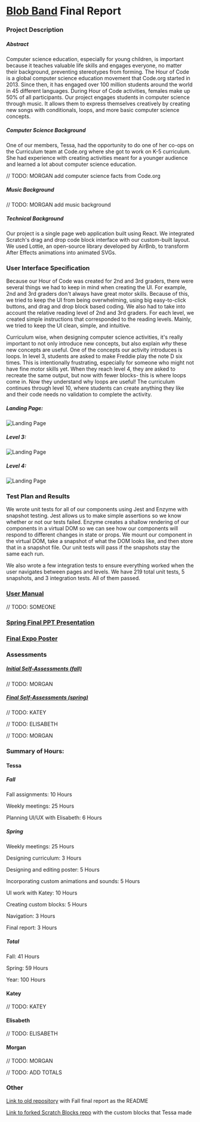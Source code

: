# [Blob Band](blobband.com) Final Report
### Project Description 
##### Abstract
Computer science education, especially for young children, is important because it teaches valuable life skills and engages everyone, no matter their background, preventing stereotypes from forming. The Hour of Code is a global computer science education movement that Code.org started in 2013. Since then, it has engaged over 100 million students around the world in 45 different languages. During Hour of Code activities, females make up 50% of all participants. Our project  engages students in computer science through music. It allows them to express themselves creatively by creating new songs with conditionals, loops, and more basic computer science concepts.
##### Computer Science Background
One of our members, Tessa, had the opportunity to do one of her co-ops on the Curriculum team at Code.org where she got to work on K-5 curriculum. She had experience with creating activities meant for a younger audience and learned a lot about computer science education. 

// TODO: MORGAN add computer science facts from Code.org
##### Music Background
// TODO: MORGAN add music background
##### Technical Background
Our project is a single page web application built using React. We integrated Scratch's drag and drop code block interface with our custom-built layout. We used Lottie, an open-source library developed by AirBnb, to transform After Effects animations into animated SVGs.

### User Interface Specification 
Because our Hour of Code was created for 2nd and 3rd graders, there were several things we had to keep in mind when creating the UI. For example, 2nd and 3rd graders don't always have great motor skills. Because of this, we tried to keep the UI from being overwhelming, using big easy-to-click buttons, and drag and drop block based coding. We also had to take into account the relative reading level of 2nd and 3rd graders. For each level, we created simple instructions that corresponded to the reading levels. Mainly, we tried to keep the UI clean, simple, and intuitive.

Curriculum wise, when designing computer science activities, it's really important to not only introduce new concepts, but also explain *why* these new concepts are useful. One of the concepts our activity introduces is loops. In level 3, students are asked to make Freddie play the note D six times. This is intentionally frustrating, especially for someone who might not have fine motor skills yet. When they reach level 4, they are asked to recreate the same output, but now with fewer blocks- this is where loops come in. Now they understand why loops are useful! The curriculum continues through level 10, where students can create anything they like and their code needs no validation to complete the activity.

##### Landing Page:
![Landing Page](https://github.com/ebruesewitz/senior-design-final/blob/master/assignments/Screenshots/title.png?raw=true)
##### Level 3:
![Landing Page](https://github.com/ebruesewitz/senior-design-final/blob/master/assignments/Screenshots/level3.png?raw=true)
##### Level 4:
![Landing Page](https://github.com/ebruesewitz/senior-design-final/blob/master/assignments/Screenshots/level4.png?raw=true)

### Test Plan and Results 
We wrote unit tests for all of our components using Jest and Enzyme with snapshot testing. Jest allows us to make simple assertions so we know whether or not our tests failed. Enzyme creates a shallow rendering of our components in a virtual DOM so we can see how our components will respond to different changes in state or props. We mount our component in the virtual DOM, take a snapshot of what the DOM looks like, and then store that in a snapshot file. Our unit tests will pass if the snapshots stay the same each run. 

We also wrote a few integration tests to ensure everything worked when the user navigates between pages and levels. We have 219 total unit tests, 5 snapshots, and 3 integration tests. All of them passed.

### [User Manual](https://github.com/ebruesewitz/senior-design-final/blob/master/assignments/Spring%202%20User%20Guide.md) 
// TODO: SOMEONE
### [Spring Final PPT Presentation](https://github.com/ebruesewitz/senior-design-final/blob/master/assignments/Spring%203%20Slides)
### [Final Expo Poster](https://github.com/ebruesewitz/senior-design-final/blob/master/assignments/Spring%204%205%20Final%20Poster.pdf)
### Assessments
##### [Initial Self-Assessments (fall)](https://github.com/ebruesewitz/senior-design-final/tree/master/assignments/Fall3SelfAssessments)
// TODO: MORGAN
##### [Final Self-Assessments (spring)](https://github.com/ebruesewitz/senior-design-final/tree/master/assignments/Spring6SelfAssessments)
// TODO: KATEY

// TODO: ELISABETH

// TODO: MORGAN

### Summary of Hours:
#### Tessa
##### Fall

Fall assignments: 10 Hours

Weekly meetings: 25 Hours

Planning UI/UX with Elisabeth: 6 Hours

##### Spring

Weekly meetings: 25 Hours

Designing curriculum: 3 Hours

Designing and editing poster: 5 Hours

Incorporating custom animations and sounds: 5 Hours

UI work with Katey: 10 Hours

Creating custom blocks: 5 Hours

Navigation: 3 Hours

Final report: 3 Hours

##### Total

Fall: 41 Hours

Spring: 59 Hours

Year: 100 Hours

#### Katey
// TODO: KATEY
#### Elisabeth
// TODO: ELISABETH
#### Morgan
// TODO: MORGAN

// TODO: ADD TOTALS

### Other 
[Link to old repository](https://github.com/kpittman23/senior-design) with Fall final report as the README

[Link to forked Scratch Blocks repo](https://github.com/tessawiedmann/scratch-blocks) with the custom blocks that Tessa made
